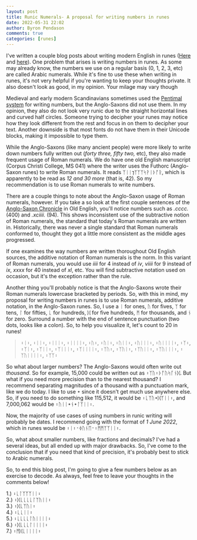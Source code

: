 ```yaml
---
layout: post
title: Runic Numerals- A proposal for writing numbers in runes
date: 2022-05-31 22:02
author: Byron Pendason
comments: true
categories: [runes]
---
```

<!-- wp:paragraph -->
<p>I've written a couple blog posts about writing modern English in runes (<a href="/2020/06/10/writing-in-anglo-saxon-runes/">Here</a> and <a href="/2020/06/10/writing-in-anglo-saxon-runes/">here</a>). One problem that arises is writing numbers in runes. As some may already know, the numbers we use on a regular basis (0, 1, 2, 3, etc) are called Arabic numerals. While it's fine to use these when writing in runes, it's not very helpful if you're wanting to keep your thoughts private. It also doesn't look as good, in my opinion. Your milage may vary though </p>
<!-- /wp:paragraph -->

<!-- wp:paragraph -->
<p>Medieval and early modern Scandinavians sometimes used the <a rel="noreferrer noopener" href="https://en.m.wikipedia.org/wiki/Pentimal_system" target="_blank">Pentimal system</a> for writing numbers, but the Anglo-Saxons did not use them. In my opinion, they also do not look very runic due to the straight horizontal lines and curved half circles. Someone trying to decipher your runes may notice how they look different from the rest and focus in on them to decipher your text. Another downside is that most fonts do not have them in their Unicode blocks, making it impossible to type them.</p>
<!-- /wp:paragraph -->

<!-- wp:paragraph -->
<p>While the Anglo-Saxons (like many ancient people) were more likely to write down numbers fully written out (<em>forty three, fifty two, </em>etc), they also made frequent usage of Roman numerals. We do have one old English manuscript (Corpus Christi College, MS 041) where the writer uses the Futhorc (Anglo-Saxon runes) to write Roman numerals. It reads ᛉᛁᛁ⁊ᛉᛉᛉᛋᚹᛁᚦᚩᚱ, which is apparently to be read as <em>12 and 30 more</em> (that is, 42). So my recommendation is to use Roman numerals to write numbers.</p>
<!-- /wp:paragraph -->

<!-- wp:paragraph -->
<p>There are a couple things to note about the Anglo-Saxon usage of Roman numerals, however. If you take a so look at the first couple sentences of the <a href="https://en.m.wikisource.org/wiki/Anglo-Saxon_Chronicle_(A)">Anglo-Saxon Chronicle</a> in Old English, you'll notice numbers such as <em>.cccc.</em> (400) and <em>.xciiii.</em> (94). This shows inconsistent use of the subtractive notion of Roman numerals, the standard that today's Roman numerals are written in. Historically, there was never a single standard that Roman numerals conformed to, thought they got a little more consistent as the middle ages progressed.</p>
<!-- /wp:paragraph -->

<!-- wp:paragraph -->
<p>If one examines the way numbers are written thoroughout Old English sources, the additive notation of Roman numerals is the norm. In this variant of Roman numerals, you would use <em>iiii</em> for 4 instead of <em>iv</em>, <em>viiii</em> for 9 instead of <em>ix</em>, <em>xxxx</em> for 40 instead of <em>xl</em>, etc. You will find subtractive notation used on occasion, but it's the exception rather than the rule.</p>
<!-- /wp:paragraph -->

<!-- wp:paragraph -->
<p>Another thing you'll probably notice is that the Anglo-Saxons wrote their Roman numerals lowercase bracketed by periods. So, with this in mind, my proposal for writing numbers in runes is to use Roman numerals, additive notation, in the Anglo-Saxon runes. So, I use a ᛁ for ones, ᚢ for fives, ᛉ for tens, ᛚ for fifties, ᚳ for hundreds, ᛞ for five hundreds, ᛗ for thousands, and ᚾ for zero. Surround a number with the end of sentence punctuation (two dots, looks like a colon). So, to help you visualize it, let's count to 20 in runes!</p>
<!-- /wp:paragraph -->

<!-- wp:quote -->
<blockquote class="wp-block-quote"><p>᛬ᛁ᛬, ᛬ᛁᛁ᛬, ᛬ᛁᛁᛁ᛬, ᛬ᛁᛁᛁᛁ᛬, ᛬ᚢ᛬, ᛬ᚢᛁ᛬, ᛬ᚢᛁᛁ᛬, ᛬ᚢᛁᛁᛁ᛬, ᛬ᚢᛁᛁᛁᛁ᛬, ᛬ᛉ᛬, ᛬ᛉᛁ᛬, ᛬ᛉᛁᛁ᛬, ᛬ᛉᛁᛁᛁ᛬, ᛬ᛉᛁᛁᛁᛁ᛬, ᛬ᛉᚢ᛬, ᛬ᛉᚢᛁ᛬, ᛬ᛉᚢᛁᛁ᛬, ᛬ᛉᚢᛁᛁᛁ᛬, ᛬ᛉᚢᛁᛁᛁᛁ᛬, ᛬ᛉᛉ᛬</p></blockquote>
<!-- /wp:quote -->

<!-- wp:paragraph -->
<p>So what about larger numbers? The Anglo-Saxons would often write out <em>thousand</em>. So for example, 15,000 could be written out as ᛬ᛉᚢ᛬ᚦᚩᚢᛋᚪᚾᛞ. But what if you need more precision than to the nearest thousand? I recommend separating magnitudes of a thousand with a punctuation mark, like we do today. I like to use ᛭ since it doesn't get much use anywhere else. So, if you need to do something like 115,512, it would be ᛬ᚳᛉᚢ᛭ᛞᛉᛁᛁ᛬, and 7,000,062 would be ᛬ᚢᛁᛁ᛭ᚾ᛭ᛚᛉᛁᛁ᛬.</p>
<!-- /wp:paragraph -->

<!-- wp:paragraph -->
<p>Now, the majority of use cases of using numbers in runic writing will probably be dates. I recommend going with the format of <em>1 June 2022</em>, which in runes would be ᛬ᛁ᛬᛫ᛄᚢᚾᛖ᛫᛬ᛗᛗᛉᛉᛁᛁ᛬.</p>
<!-- /wp:paragraph -->

<!-- wp:paragraph -->
<p>So, what about smaller numbers, like fractions and decimals? I've had a several ideas, but all ended up with major drawbacks. So, I've come to the conclusion that if you need that kind of precision, it's probably best to stick to Arabic numerals.</p>
<!-- /wp:paragraph -->

<!-- wp:paragraph -->
<p>So, to end this blog post, I'm going to give a few numbers below as an exercise to decode. As always, feel free to leave your thoughts in the comments below!</p>
<!-- /wp:paragraph -->

<!-- wp:paragraph -->
<p>1.) ᛬ᚳᛚᛉᛉᛉᛁᛁ᛬<br />2.) ᛬ᛞᚳᚳᚳᚳᛚᛉᚢᛁᛁ᛬<br />3.) ᛬ᛞᚳᛉᚢᛁ᛬<br />4.) ᛬ᚳᚳᛁᛁ᛬<br />5.) ᛬ᚳᚳᚳᚳᛚᚢᛁᛁᛁᛁ᛬<br />6.) ᛬ᛞᚳᚳᚳᛚᛁᛁᛁᛁ᛬<br />7.) ᛬ᛗᛞᚳᛁᛁᛁᛁ᛬</p>
<!-- /wp:paragraph -->
